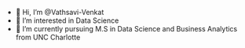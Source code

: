- 👋 Hi, I’m @Vathsavi-Venkat
- 👀 I’m interested in Data Science
- 🌱 I’m currently pursuing M.S in Data Science and Business Analytics from UNC Charlotte

<!---
Vathsavi-Venkat/Vathsavi-Venkat is a ✨ special ✨ repository because its `README.md` (this file) appears on your GitHub profile.
You can click the Preview link to take a look at your changes.
--->
